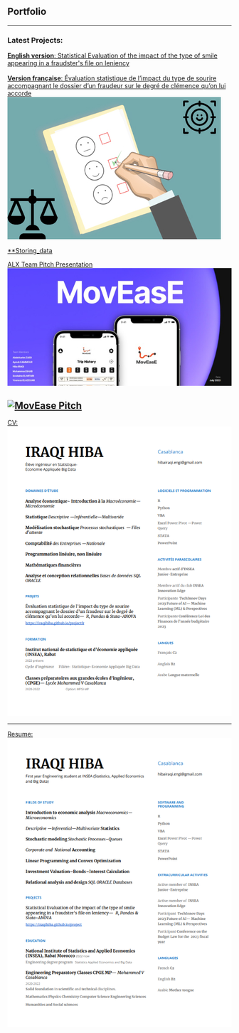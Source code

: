 ## Portfolio

---

### Latest Projects: 

[**English version**: Statistical Evaluation of the impact of the type of smile appearing in a fraudster's file on leniency](/project)
<br> <br>
[**Version française**: Évaluation statistique de l’impact du type de sourire accompagnant le dossier d’un fraudeur sur le degré de clémence qu’on lui accorde](/projectfr)
<img src="images/dummy_thumbnail2.jpg?raw=true"/>

[**Storing_data](/pdf/london_weather_filled.csv)

[ALX Team Pitch Presentation](/pdf/MovEase_Presentation.pdf)
<img src="images/MovEase.jpeg">

[![MovEase Pitch](https://img.youtube.com/vi/GuFaFvW2A0c/0.jpg)](https://www.youtube.com/watch?v=GuFaFvW2A0c)
---
[CV: ](/pdf/CV-Website-FR.pdf)
<img src="images/Website-CV-FR.png?raw=true"/>

---
[Resume: ](/pdf/CV-Website-ENG.pdf)
<img src="images/Website-CV-ENG.png?raw=true"/>


